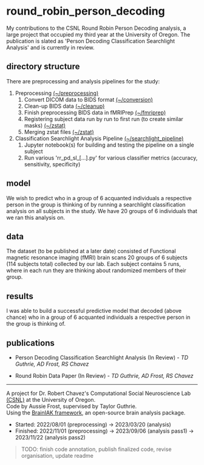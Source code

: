 # round_robin_person_decoding
My contributions to the CSNL Round Robin Person Decoding analysis, a large project that occupied my third year at the University of Oregon. The publication is slated as 'Person Decoding Classification Searchlight Analysis' and is currently in review.

## directory structure
There are preprocessing and analysis pipelines for the study:

1. Preprocessing [(~/preprocessing)](https://github.com/austinfroste/round_robin_person_decoding/tree/main/preprocessing)
    1. Convert DICOM data to BIDS format [(~/conversion)](https://github.com/austinfroste/round_robin_person_decoding/tree/main/preprocessing/conversion)
    2. Clean-up BIDS data [(~/cleanup)](https://github.com/austinfroste/round_robin_person_decoding/tree/main/preprocessing/cleanup)
    3. Finish preprocessing BIDS data in fMRIPrep [(~/fmriprep)](https://github.com/austinfroste/round_robin_person_decoding/tree/main/preprocessing/fmriprep)
    4. Registering subject data run by run to first run (to create similar masks) [(~/zstat)](https://github.com/austinfroste/round_robin_person_decoding/tree/main/preprocessing/zstat)
    5. Merging zstat files [(~/zstat)](https://github.com/austinfroste/round_robin_person_decoding/tree/main/preprocessing/zstat)
2. Classification Searchlight Analysis Pipeline [(~/searchlight_pipeline)](https://github.com/austinfroste/round_robin_person_decoding/tree/main/searchlight_pipeline)
    1. Jupyter notebook(s) for building and testing the pipeline on a single subject
    2. Run various 'rr_pd_sl_[...].py' for various classifier metrics (accuracy, sensitivity, specificity)

## model
We wish to predict who in a group of 6 acquanted individuals a respective person in the group is thinking of by running a searchlight classification analysis on all subjects in the study. We have 20 groups of 6 individuals that we ran this analysis on.

## data
The dataset (to be published at a later date) consisted of Functional magnetic resonance imaging (fMRI) brain scans 20 groups of 6 subjects (114 subjects total) collected by our lab. Each subject contains 5 runs, where in each run they are thinking about randomized members of their group.

## results
I was able to build a successful predictive model that decoded (above chance) who in a group of 6 acquanted individuals a respective person in the group is thinking of.


## publications
* Person Decoding Classification Searchlight Analysis (In Review) - *TD Guthrie, AD Frost, RS Chavez*

* Round Robin Data Paper (In Review) - *TD Guthrie, AD Frost, RS Chavez*

- - - -
A project for Dr. Robert Chavez's Computational Social Neuroscience Lab [(CSNL)](https://csnl.uoregon.edu/) at the University of Oregon. <br />
Code by Aussie Frost, supervised by Taylor Guthrie. <br />
Using the [BrainIAK framework](https://github.com/brainiak/brainiak), an open-source brain analysis package.

* Started: 2022/08/01 (preprocessing) -> 2023/03/20 (analysis)
* Finished: 2022/11/01 (preprocessing) -> 2023/09/06 (analysis pass1) -> 2023/11/22 (analysis pass2)

> TODO: finish code annotation, publish finalized code, revise organisation, update readme
